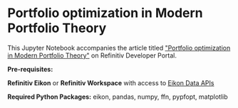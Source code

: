 # Portfolio optimization in Modern Portfolio Theory

This Jupyter Notebook accompanies the article titled ["Portfolio optimization in Modern Portfolio Theory"](https://developers.refinitiv.com/article/portfolio-optimization-modern-portfolio-theory) on Refinitiv Developer Portal.

**Pre-requisites:** 

**Refinitiv Eikon** or **Refinitiv Workspace** with access to [Eikon Data APIs](https://developers.refinitiv.com/eikon-data-apis)

**Required Python Packages:** eikon, pandas, numpy, ffn, pypfopt, matplotlib 
